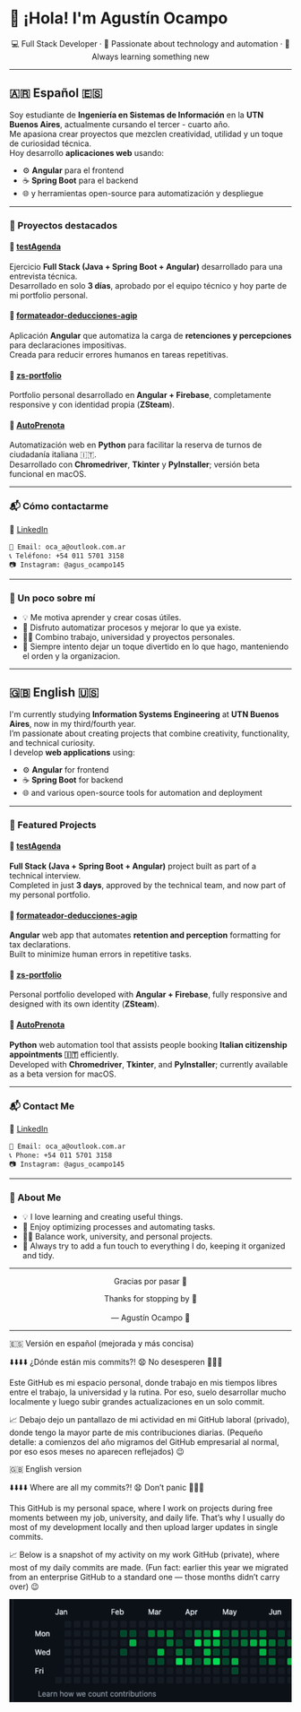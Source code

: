 # 👋 ¡Hola! I'm Agustín Ocampo

<p align="center">
  💻 Full Stack Developer · 🚀 Passionate about technology and automation · 🧠 Always learning something new
</p>

---

## 🇦🇷 Español 🇪🇸  

Soy estudiante de **Ingeniería en Sistemas de Información** en la **UTN Buenos Aires**, actualmente cursando el tercer - cuarto año.  
Me apasiona crear proyectos que mezclen creatividad, utilidad y un toque de curiosidad técnica.  
Hoy desarrollo **aplicaciones web** usando:
- ⚙️ **Angular** para el frontend  
- ☕ **Spring Boot** para el backend  
- 🌐 y herramientas open-source para automatización y despliegue

---

### 🧩 Proyectos destacados

#### 🧠 [**testAgenda**](https://github.com/agusocampo145/testAgenda)
Ejercicio **Full Stack (Java + Spring Boot + Angular)** desarrollado para una entrevista técnica.  
Desarrollado en solo **3 días**, aprobado por el equipo técnico y hoy parte de mi portfolio personal.  

#### 🧾 [**formateador-deducciones-agip**](https://github.com/agusocampo145/formateador-deducciones-agip)
Aplicación **Angular** que automatiza la carga de **retenciones y percepciones** para declaraciones impositivas.  
Creada para reducir errores humanos en tareas repetitivas.  

#### 🎨 [**zs-portfolio**](https://github.com/agusocampo145/zs-portfolio)
Portfolio personal desarrollado en **Angular + Firebase**, completamente responsive y con identidad propia (**ZSteam**).  

#### 🤖 [**AutoPrenota**](https://github.com/agusocampo145/AutoPrenota)
Automatización web en **Python** para facilitar la reserva de turnos de ciudadanía italiana 🇮🇹.  
Desarrollado con **Chromedriver**, **Tkinter** y **PyInstaller**; versión beta funcional en macOS.  

---

### 📬 Cómo contactarme

🔗 [LinkedIn](https://www.linkedin.com/in/agust%C3%ADn-ocampo-5684b8182/)  

```
📧 Email: oca_a@outlook.com.ar  
📞 Teléfono: +54 011 5701 3158  
📷 Instagram: @agus_ocampo145  
```

---

### 🧭 Un poco sobre mí
- 💡 Me motiva aprender y crear cosas útiles.  
- 🧠 Disfruto automatizar procesos y mejorar lo que ya existe.  
- 🧑‍🎓 Combino trabajo, universidad y proyectos personales.  
- 🐼 Siempre intento dejar un toque divertido en lo que hago, manteniendo el orden y la organizacion.  

---

## 🇬🇧 English 🇺🇸  

I'm currently studying **Information Systems Engineering** at **UTN Buenos Aires**, now in my third/fourth year.  
I’m passionate about creating projects that combine creativity, functionality, and technical curiosity.  
I develop **web applications** using:
- ⚙️ **Angular** for frontend  
- ☕ **Spring Boot** for backend  
- 🌐 and various open-source tools for automation and deployment

---

### 🧩 Featured Projects

#### 🧠 [**testAgenda**](https://github.com/agusocampo145/testAgenda)
**Full Stack (Java + Spring Boot + Angular)** project built as part of a technical interview.  
Completed in just **3 days**, approved by the technical team, and now part of my personal portfolio.  

#### 🧾 [**formateador-deducciones-agip**](https://github.com/agusocampo145/formateador-deducciones-agip)
**Angular** web app that automates **retention and perception** formatting for tax declarations.  
Built to minimize human errors in repetitive tasks.  

#### 🎨 [**zs-portfolio**](https://github.com/agusocampo145/zs-portfolio)
Personal portfolio developed with **Angular + Firebase**, fully responsive and designed with its own identity (**ZSteam**).  

#### 🤖 [**AutoPrenota**](https://github.com/agusocampo145/AutoPrenota)
**Python** web automation tool that assists people booking **Italian citizenship appointments 🇮🇹** efficiently.  
Developed with **Chromedriver**, **Tkinter**, and **PyInstaller**; currently available as a beta version for macOS.  

---

### 📬 Contact Me

🔗 [LinkedIn](https://www.linkedin.com/in/agust%C3%ADn-ocampo-5684b8182/)  

```
📧 Email: oca_a@outlook.com.ar  
📞 Phone: +54 011 5701 3158  
📷 Instagram: @agus_ocampo145  
```

---

### 🧭 About Me
- 💡 I love learning and creating useful things.  
- 🧠 Enjoy optimizing processes and automating tasks.  
- 🧑‍🎓 Balance work, university, and personal projects.  
- 🐼 Always try to add a fun touch to everything I do, keeping it organized and tidy.  

---

<p align="center">Gracias por pasar 👋<br>

<p align="center">Thanks for stopping by 👋<br><br> — Agustín Ocampo 🐼</p>

---
🇪🇸 Versión en español (mejorada y más concisa)

⬇️⬇️⬇️⬇️ ¿Dónde están mis commits?! 😧
No desesperen 💆🏽‍♂️

Este GitHub es mi espacio personal, donde trabajo en mis tiempos libres entre el trabajo, la universidad y la rutina.
Por eso, suelo desarrollar mucho localmente y luego subir grandes actualizaciones en un solo commit.

📈 Debajo dejo un pantallazo de mi actividad en mi GitHub laboral (privado), donde tengo la mayor parte de mis contribuciones diarias.
(Pequeño detalle: a comienzos del año migramos del GitHub empresarial al normal, por eso esos meses no aparecen reflejados) 😉

🇬🇧 English version

⬇️⬇️⬇️⬇️ Where are all my commits?! 😧
Don’t panic 💆🏽‍♂️

This GitHub is my personal space, where I work on projects during free moments between my job, university, and daily life.
That’s why I usually do most of my development locally and then upload larger updates in single commits.

📈 Below is a snapshot of my activity on my work GitHub (private), where most of my daily commits are made.
(Fun fact: earlier this year we migrated from an enterprise GitHub to a standard one — those months didn’t carry over) 😉

<p align="center">
  <img src="https://github.com/agusocampo145/agusocampo145/blob/main/Github%20log.png" alt="GitHub Header" width="800"/>
</p>



